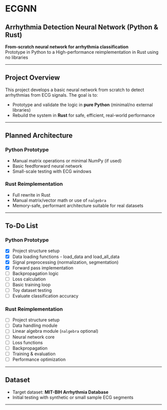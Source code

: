 # ECGNN

## Arrhythmia Detection Neural Network (Python & Rust)

 **From-scratch neural network for arrhythmia classification**  
Prototype in Python to a High-performance reimplementation in Rust using no libraries

---

## Project Overview

This project develops a basic neural network from scratch to detect arrhythmias from ECG signals. The goal is to:

- Prototype and validate the logic in **pure Python** (minimal/no external libraries)
- Rebuild the system in **Rust** for safe, efficient, real-world performance

---

## Planned Architecture

### Python Prototype
- Manual matrix operations or minimal NumPy (if used)
- Basic feedforward neural network
- Small-scale testing with ECG windows

### Rust Reimplementation
- Full rewrite in Rust
- Manual matrix/vector math or use of `nalgebra`
- Memory-safe, performant architecture suitable for real datasets

---

## To-Do List

### Python Prototype
- [X] Project structure setup
- [X] Data loading functions - load_data and load_all_data
- [X] Signal preprocessing (normalization, segmentation)
- [X] Forward pass implementation
- [ ] Backpropagation logic
- [ ] Loss calculation
- [ ] Basic training loop
- [ ] Toy dataset testing
- [ ] Evaluate classification accuracy

### Rust Reimplementation
- [ ] Project structure setup
- [ ] Data handling module
- [ ] Linear algebra module (`nalgebra` optional)
- [ ] Neural network core
- [ ] Loss functions
- [ ] Backpropagation
- [ ] Training & evaluation
- [ ] Performance optimization

---

## Dataset

- Target dataset: **MIT-BIH Arrhythmia Database**
- Initial testing with synthetic or small sample ECG segments

---
